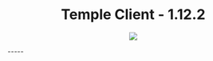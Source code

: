 <h1 align="center">Temple Client - 1.12.2</h1>

<p align="center">
  <img src="https://github.com/PhilipPanda/Temple-Client/blob/main/github/images/logo.jpg">
</p>
-----

